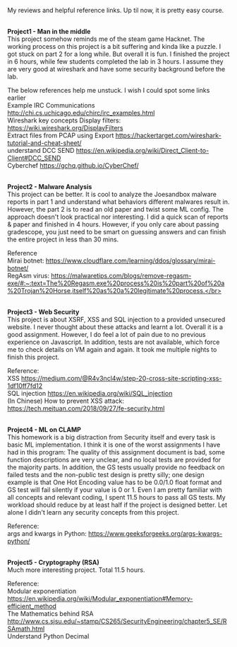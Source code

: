 My reviews and helpful reference links. Up til now, it is pretty easy course.

</br>**Project1 - Man in the middle** </br>
This project somehow reminds me of the steam game Hacknet. The working process on this project is a bit suffering and kinda like a puzzle. I got stuck on part 2 for a long while. But overall it is fun. I finished the project in 6 hours, while few students completed the lab in 3 hours. I assume they are very good at wireshark and have some security background before the lab. </br>

The below references help me unstuck. I wish I could spot some links earlier </br>
Example IRC Communications http://chi.cs.uchicago.edu/chirc/irc_examples.html</br>
Wireshark key concepts Display filters: https://wiki.wireshark.org/DisplayFilters </br>
Extract files from PCAP using Export https://hackertarget.com/wireshark-tutorial-and-cheat-sheet/</br>
understand DCC SEND https://en.wikipedia.org/wiki/Direct_Client-to-Client#DCC_SEND</br>
Cyberchef https://gchq.github.io/CyberChef/</br>


</br>**Project2 - Malware Analysis** </br>
This project can be better. It is cool to analyze the Joesandbox malware reports in part 1 and understand what behaviors different malwares result in. However, the part 2 is to read an old paper and twist some ML config. The approach doesn't look practical nor interesting. I did a quick scan of reports & paper and finished in 4 hours. However, if you only care about passing gradescope, you just need to be smart on guessing answers and can finish the entire project in less than 30 mins. </br>

Reference</br>
Mirai botnet: https://www.cloudflare.com/learning/ddos/glossary/mirai-botnet/</br>
RegAsm virus: https://malwaretips.com/blogs/remove-regasm-exe/#:~:text=The%20Regasm.exe%20process%20is%20part%20of%20a%20Trojan%20Horse,itself%20as%20a%20legitimate%20process.</br>


</br>**Project3 - Web Security** </br>
This project is about XSRF, XSS and SQL injection to a provided unsecured website. I never thought about these attacks and learnt a lot. Overall it is a good assignment. However, I do feel a lot of pain due to no previous experience on Javascript. In addition, tests are not available, which force me to check details on VM again and again.  It took me multiple nights to finish this project. </br>

Reference:</br>
XSS https://medium.com/@R4v3ncl4w/step-20-cross-site-scripting-xss-1df10ff7fd12</br>
SQL injection https://en.wikipedia.org/wiki/SQL_injection</br>
(In Chinese) How to prevent XSS attack: https://tech.meituan.com/2018/09/27/fe-security.html</br>


</br>**Project4 - ML on CLAMP** </br>
This homework is a big distraction from Security itself and every task is basic ML implementation. I think it is one of the worst assignments I have had in this program: The quality of this assignment document is bad, some function descriptions are very unclear, and no local tests are provided for the majority parts. In addition, the GS tests usually provide no feedback on failed tests and the non-public test design is pretty silly; one design example is that One Hot Encoding value has to be 0.0/1.0 float format and GS test will fail silently if your value is 0 or 1. Even I am pretty familiar with all concepts and relevant coding, I spent 11.5 hours to pass all GS tests. My workload should reduce by at least half if the project is designed better. Let alone I didn't learn any security concepts from this project.</br>

Reference:</br>
args and kwargs in Python: https://www.geeksforgeeks.org/args-kwargs-python/

</br>**Project5 - Cryptography (RSA)** </br>
Much more interesting project. Total 11.5 hours.

Reference:</br>
Modular exponentiation https://en.wikipedia.org/wiki/Modular_exponentiation#Memory-efficient_method</br>
The Mathematics behind RSA http://www.cs.sjsu.edu/~stamp/CS265/SecurityEngineering/chapter5_SE/RSAmath.html</br>
Understand Python Decimal</br>
